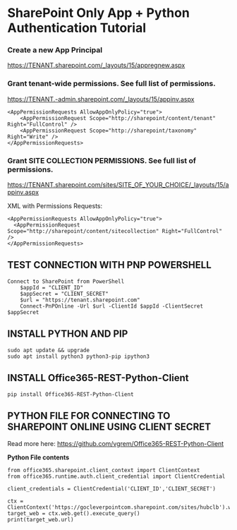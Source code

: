# SharePoint Only App + Python Authentication Tutorial

### Create a new App Principal
https://TENANT.sharepoint.com/_layouts/15/appregnew.aspx


### Grant tenant-wide permissions. See full list of permissions.
https://TENANT.-admin.sharepoint.com/_layouts/15/appinv.aspx
```
<AppPermissionRequests AllowAppOnlyPolicy="true">
	<AppPermissionRequest Scope="http://sharepoint/content/tenant" Right="FullControl" />
	<AppPermissionRequest Scope="http://sharepoint/taxonomy" Right="Write" />
</AppPermissionRequests>
```


### Grant SITE COLLECTION PERMISSIONS. See full list of permissions.
https://TENANT.sharepoint.com/sites/SITE_OF_YOUR_CHOICE/_layouts/15/appinv.aspx

XML with Permissions Requests:
```
<AppPermissionRequests AllowAppOnlyPolicy="true">
  <AppPermissionRequest Scope="http://sharepoint/content/sitecollection" Right="FullControl" />
</AppPermissionRequests>
```


## TEST CONNECTION WITH PNP POWERSHELL

```
Connect to SharePoint from PowerShell
	$appId = "CLIENT_ID"
	$appSecret = "CLIENT_SECRET"
	$url = "https://tenant.sharepoint.com"
	Connect-PnPOnline -Url $url -ClientId $appId -ClientSecret $appSecret
```


## INSTALL PYTHON AND PIP

```
sudo apt update && upgrade
sudo apt install python3 python3-pip ipython3
```


## INSTALL  Office365-REST-Python-Client 
```
pip install Office365-REST-Python-Client
```



## PYTHON FILE FOR CONNECTING TO SHAREPOINT ONLINE USING CLIENT SECRET

Read more here: https://github.com/vgrem/Office365-REST-Python-Client

**Python File contents**

```
from office365.sharepoint.client_context import ClientContext
from office365.runtime.auth.client_credential import ClientCredential

client_credentials = ClientCredential('CLIENT_ID','CLIENT_SECRET')

ctx = ClientContext('https://gocleverpointcom.sharepoint.com/sites/hubclb').with_credentials(client_credentials)
target_web = ctx.web.get().execute_query()
print(target_web.url)
```


